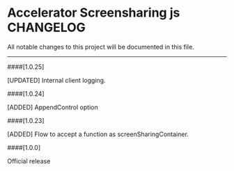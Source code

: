 # Accelerator Screensharing js CHANGELOG
All notable changes to this project will be documented in this file.

--------------------------------------

####[1.0.25]

[UPDATED] Internal client logging.

####[1.0.24]

[ADDED] AppendControl option

####[1.0.23]

[ADDED] Flow to accept a function as screenSharingContainer.

####[1.0.0]

Official release

